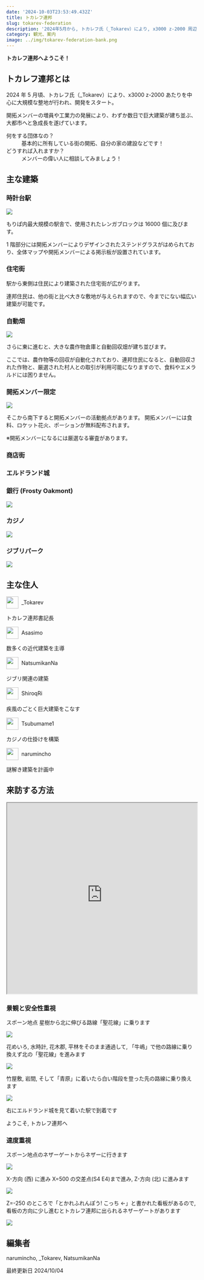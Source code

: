```yaml
---
date: '2024-10-03T23:53:49.432Z'
title: トカレフ連邦
slug: tokarev-federation
description: '2024年5月から, トカレフ氏（_Tokarev）により, x3000 z-2000 周辺に誕生した大都市'
category: 観光、案内
image: ../img/tokarev-federation-bank.png
---
```



**トカレフ連邦へようこそ！**

## トカレフ連邦とは

2024 年 5 月頃、トカレフ氏（\_Tokarev）により、x3000 z-2000 あたりを中心に大規模な整地が行われ、開発をスタート。

開拓メンバーの増員や工業力の発展により、わずか数日で巨大建築が建ち並ぶ、大都市へと急成長を遂げています。

<dl>
  <dt>何をする団体なの？</dt>
  <dd>基本的に所有している街の開拓、自分の家の建設などです！</dd>
  <dt>どうすれば入れますか？</dt>
  <dd>メンバーの偉い人に相談してみましょう！</dd>
  <dt></dt>
</dl>

## 主な建築

### 時計台駅

![](/img/tokarev-federation-clock-tower-station.png)

もりぱ内最大規模の駅舎で、使用されたレンガブロックは 16000 個に及びます。

1 階部分には開拓メンバーによりデザインされたステンドグラスがはめられており、全体マップや開拓メンバーによる掲示板が設置されています。

### 住宅街

<!-- ![](/img/tokarev-federation-residential-area.png) -->

駅から東側は住民により建築された住宅街が広がります。

連邦住民は、他の街と比べ大きな敷地が与えられますので、今までにない幅広い建築が可能です。

### 自動畑

![](/img/tokarev-federation-automatic-farm.png)

さらに東に進むと、大きな農作物倉庫と自動回収畑が建ち並びます。

ここでは、農作物等の回収が自動化されており、連邦住民になると、自動回収された作物と、厳選された村人との取引が利用可能になりますので、食料やエメラルドには困りません。

### 開拓メンバー限定

![](/img/tokarev-federation-development.png)

そこから南下すると開拓メンバーの活動拠点があります。
開拓メンバーには食料、ロケット花火、ポーションが無料配布されます。

※開拓メンバーになるには厳選なる審査があります。

### 商店街

### エルドランド城

### 銀行 (Frosty Oakmont)

![](/img/tokarev-federation-bank.png)

### カジノ

![](/img/tokarev-federation-casino.png)

### ジブリパーク

![](/img/tokarev-federation-ghibli-park.png)

## 主な住人

<div class="user">
  <!-- もりぱ wiki の style に詳細度負け -->
  <img style="width:32px; height:32px; margin:0; transform:none; image-rendering:pixelated;" src="https://narumincho-minecraft.deno.dev/skin?uuid=e6f63da248754a6a9915928fc9d29381">
  _Tokarev
</div>

トカレフ連邦書記長

<div class="user">
  <img style="width:32px; height:32px; margin:0; transform:none; image-rendering:pixelated;" src="https://narumincho-minecraft.deno.dev/skin?uuid=4945bdbfa96b45e1914e5d9b59856387">
  Asasimo
</div>

数多くの近代建築を主導

<div class="user">
  <img style="width:32px; height:32px; margin:0; transform:none; image-rendering:pixelated;" src="https://narumincho-minecraft.deno.dev/skin?uuid=ed73b427af364327883183d33d89b33f">
  NatsumikanNa
</div>

ジブリ関連の建築

<div class="user">
  <img style="width:32px; height:32px; margin:0; transform:none; image-rendering:pixelated;" src="https://narumincho-minecraft.deno.dev/skin?uuid=d3b3783bf09b4c3486d2c4494feef22a">
  ShiroqRi
</div>

疾風のごとく巨大建築をこなす

<div class="user">
  <img style="width:32px; height:32px; margin:0; transform:none; image-rendering:pixelated;" src="https://narumincho-minecraft.deno.dev/skin?uuid=fde84dac74a44a5782f94e8fe8113223">
  Tsubumame1
</div>

カジノの仕掛けを構築

<div class="user">
  <img style="width:32px; height:32px; margin:0; transform:none; image-rendering:pixelated;" src="https://narumincho-minecraft.deno.dev/skin?uuid=5d55d36a9eaa4978a18f455f354640f6">
  narumincho
</div>

謎解き建築を計画中

## 来訪する方法

<iframe width="100%" style="aspect-ratio: 1" src="https://seikatsumain.map.morino.party/#minecraft_overworld;flat;3449,64,-2029;2"></iframe>

### 景観と安全性重視

スポーン地点 星樹から北に伸びる路線「聖花線」に乗ります

![](/img/tokarev-federation-route-0.png)

花めいろ, 水時計, 花木郡, 平林をそのまま通過して, 「牛嶋」で他の路線に乗り換えず北の「聖花線」を進みます

![](/img/tokarev-federation-route-1.png)

竹屋敷, 岩間, そして「青原」に着いたら白い階段を登った先の路線に乗り換えます

![](/img/tokarev-federation-route-2.png)

右にエルドランド城を見て着いた駅で到着です

ようこそ, トカレフ連邦へ

### 速度重視

スポーン地点のネザーゲートからネザーに行きます

![](/img/tokarev-federation-route-nether-0.png)

X-方向 (西) に進み X=500 の交差点(S4 E4)まで進み, Z-方向 (北) に進みます

![](/img/tokarev-federation-route-nether-1.png)

Z=-250 のところで「とかれふれんぽう! こっち ←」と書かれた看板があるので, 看板の方向に少し進むとトカレフ連邦に出られるネザーゲートがあります

![](/img/tokarev-federation-route-nether-2.png)

## 編集者

narumincho, \_Tokarev, NatsumikanNa

最終更新日 2024/10/04

<style>
  .user {
    display: flex;
    align-items: center;
    gap: 8px;
  }
</style>
